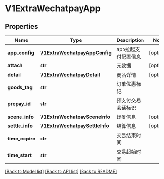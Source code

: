 # V1ExtraWechatpayApp

## Properties
Name | Type | Description | Notes
------------ | ------------- | ------------- | -------------
**app_config** | [**V1ExtraWechatpayAppConfig**](V1ExtraWechatpayAppConfig.md) | app拉起支付配置信息 | [optional] 
**attach** | **str** | 元数据 | [optional] 
**detail** | [**V1ExtraWechatpayDetail**](V1ExtraWechatpayDetail.md) | 商品详情 | [optional] 
**goods_tag** | **str** | 订单优惠标记 | 
**prepay_id** | **str** | 预支付交易会话标识 | 
**scene_info** | [**V1ExtraWechatpaySceneInfo**](V1ExtraWechatpaySceneInfo.md) | 场景信息 | [optional] 
**settle_info** | [**V1ExtraWechatpaySettleInfo**](V1ExtraWechatpaySettleInfo.md) | 结算信息 | [optional] 
**time_expire** | **str** | 交易结束时间 | 
**time_start** | **str** | 交易起始时间 | 

[[Back to Model list]](../README.md#documentation-for-models) [[Back to API list]](../README.md#documentation-for-api-endpoints) [[Back to README]](../README.md)



